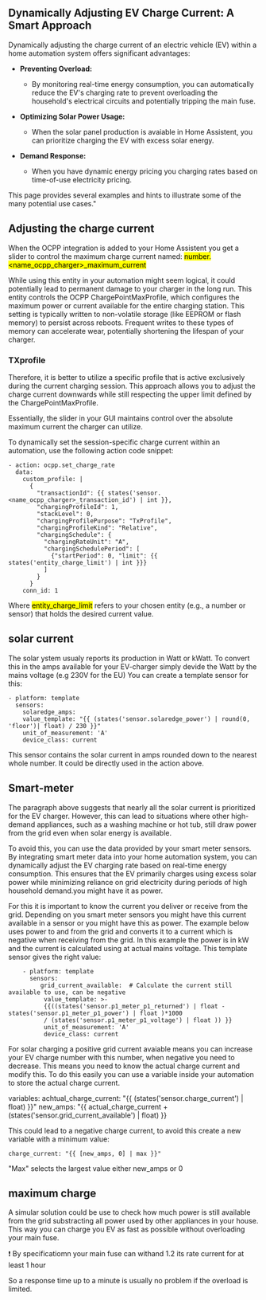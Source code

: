 ## Dynamically Adjusting EV Charge Current: A Smart Approach

Dynamically adjusting the charge current of an electric vehicle (EV) within a home automation system offers significant advantages:

* **Preventing Overload:** 
    * By monitoring real-time energy consumption, you can automatically reduce the EV's charging rate to prevent overloading the household's electrical circuits and potentially tripping the main fuse.

* **Optimizing Solar Power Usage:** 
    * When the solar panel production is avaiable in Home Assistent, you can prioritize charging the EV with excess solar energy.

* **Demand Response:** 
    * When you have dynamic energy pricing you charging rates based on time-of-use electricity pricing.

This page provides several examples and hints to illustrate some of the many potential use cases."

## Adjusting the charge current

When the OCPP integration is added to your Home Assistent you get a slider to control the maximum charge current named:
<mark>number.<name_ocpp_charger>_maximum_current</mark>

While using this entity in your automation might seem logical, it could potentially lead to permanent damage to your charger in the long run.
This entity controls the OCPP ChargePointMaxProfile, which configures the maximum power or current available for the entire charging station.
This setting is typically written to non-volatile storage (like EEPROM or flash memory) to persist across reboots.
Frequent writes to these types of memory can accelerate wear, potentially shortening the lifespan of your charger.

### TXprofile

Therefore, it is better to utilize a specific profile that is active exclusively during the current charging session. This approach allows you to adjust the charge current downwards while still respecting the upper limit defined by the ChargePointMaxProfile.

Essentially, the slider in your GUI maintains control over the absolute maximum current the charger can utilize.

To dynamically set the session-specific charge current within an automation, use the following action code snippet:

    - action: ocpp.set_charge_rate     
      data:
        custom_profile: |
          {
            "transactionId": {{ states('sensor.<name_ocpp_charger>_transaction_id') | int }},
            "chargingProfileId": 1,
            "stackLevel": 0,
            "chargingProfilePurpose": "TxProfile",
            "chargingProfileKind": "Relative",
            "chargingSchedule": {
              "chargingRateUnit": "A",
              "chargingSchedulePeriod": [
                {"startPeriod": 0, "limit": {{ states('entity_charge_limit') | int }}}  
              ]
            }
          }
        conn_id: 1


Where <mark>entity_charge_limit</mark> refers to your chosen entity (e.g., a number or sensor) that holds the desired current value.

## solar current
The solar ystem usualy reports its production in Watt or kWatt. To convert this in the amps available for your EV-charger simply devide the Watt by the mains voltage (e.g 230V for the EU)
You can create a template sensor for this:

    - platform: template
      sensors:
        solaredge_amps:
        value_template: "{{ (states('sensor.solaredge_power') | round(0, 'floor')| float) / 230 }}"
        unit_of_measurement: 'A'
        device_class: current

This sensor contains the solar current in amps rounded down to the nearest whole number. It could be directly used in the action above.

## Smart-meter
The paragraph above suggests that nearly all the solar current is prioritized for the EV charger. However, this can lead to situations where other high-demand appliances, such as a washing machine or hot tub, still draw power from the grid even when solar energy is available.

To avoid this, you can use the data provided by your smart meter sensors. By integrating smart meter data into your home automation system, you can dynamically adjust the EV charging rate based on real-time energy consumption. This ensures that the EV primarily charges using excess solar power while minimizing reliance on grid electricity during periods of high household demand.you might have it as power. 

For this it is important to know the current you deliver or receive from the grid. Depending on you smart meter sensors you might have this current available in a sensor or you might have this as power. The example below uses power to and from the grid and converts it to a current which is negative when receiving from the grid.
In this example the power is in kW and the current is calculated using at actual mains voltage.
This template sensor gives the right value:

        - platform: template
          sensors:
             grid_current_available:  # Calculate the current still available to use, can be negative
              value_template: >-
              {{((states('sensor.p1_meter_p1_returned') | float - states('sensor.p1_meter_p1_power') | float )*1000 
              / (states('sensor.p1_meter_p1_voltage') | float )) }}
              unit_of_measurement: 'A'
              device_class: current

For solar charging a positive grid current avaiable means you can increase your EV charge number with this number, when negative you need to decrease. This means you need to know the actual charge current and modify this. To do this easily you can use a variable inside your automation to store the actual charge current.

   variables:
     achtual_charge_current: "{{ (states('sensor.charge_current') | float) }}"
     new_amps: "{{ actual_charge_current + (states('sensor.grid_current_available') | float) }}

This could lead to a negative charge current, to avoid this create a new variable with a minimum value:

    charge_current: "{{ [new_amps, 0] | max }}"

"Max" selects the largest value either new_amps or 0

## maximum charge
A simular solution could be use to check how much power is still available from the grid substracting all power used by other appliances in your house. This way you can charge you EV as fast as possible without overloading your main fuse. 

:exclamation: By specificatiomn your main fuse can withand 1.2 its rate current for at least 1 hour 

So a response time up to a minute is usually no problem if the overload is limited.
